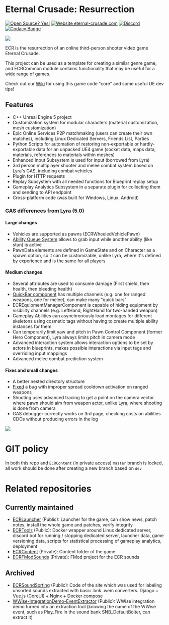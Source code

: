 # Eternal Crusade: Resurrection

[![Open Source? Yes!](https://badgen.net/badge/Open%20Source%20%3F/Yes%21/blue?icon=github)](https://github.com/JediKnightChan/EternalCrusadeResurrection/)
[![Website eternal-crusade.com](https://img.shields.io/website-up-down-green-red/https/eternal-crusade.com.svg)](https://eternal-crusade.com/)
[![Discord](https://badgen.net/badge/icon/discord?icon=discord&label)](https://discord.gg/Jzs3Bp3WCK)
[![Codacy Badge](https://app.codacy.com/project/badge/Grade/1e8058e9e34c44f88a501d0dff789ea0)](https://www.codacy.com/gh/JediKnightChan/EternalCrusadeResurrection/dashboard?utm_source=github.com&amp;utm_medium=referral&amp;utm_content=JediKnightChan/EternalCrusadeResurrection&amp;utm_campaign=Badge_Grade)

![](https://eternal-crusade.com/dist/images/ec.webp)

ECR is the resurrection of an online third-person shooter video game Eternal Crusade.

This project can be used as a template for creating a similar genre game, and ECRCommon module contains functionality
that may be useful for a wide range of games.

Check out our [Wiki](https://github.com/JediKnightChan/EternalCrusadeResurrection/wiki) for using this game code "core" and some useful UE dev tips!

## Features

- C++ Unreal Engine 5 project
- Customization system for modular characters (material customization, mesh customization)
- Epic Online Services P2P matchmaking (users can create their own matches), including Linux Dedicated Servers, Friends List, Parties
- Python Scripts for automation of restoring non-exportable or hardly-exportable data for an unpacked UE4 game (socket
  data, maps data, materials, references to materials within meshes)
- Enhanced Input Subsystem is used for input (borrowed from Lyra)
- 3rd person multiplayer shooter and melee combat system based on Lyra's GAS, including combat vehicles
- Plugin for HTTP requests
- Replay Subsystem with all needed functions for Blueprint replay setup
- Gameplay Analytics Subsystem in a separate plugin for collecting them and sending to API endpoint
- Cross-platform code (was built for Windows, Linux, Android)

### GAS differences from Lyra (5.0)

#### Large changes

- Vehicles are supported as pawns (ECRWheeledVehiclePawn)
- [Ability Queue System](https://github.com/JediKnightChan/EternalCrusadeResurrection/commit/d9096523e16c7203f4ac2663be893c6969a5f803)
  allows to grab input while another ability (like stun) is active
- PawnData elements are defined in GameState and on Character as a spawn option, so it can be customizable, unlike Lyra,
  where it's defined by experience and is the same for all players

#### Medium changes

- Several attributes are used to consume damage (First shield, then health, then bleeding health)
- [QuickBar component](https://github.com/JediKnightChan/EternalCrusadeResurrection/blob/master/Source/ECR/Public/Gameplay/Equipment/ECRQuickBarComponent.h)
  has multiple channels (e.g. one for ranged weapons, one for melee), can make many "quick bars"
- ECREquipmentManagerComponent is capable of hiding equipment by visibility channels (e.g. LeftHand, RightHand for
  two-handed weapon)
- Gameplay Abilities can asynchronously load montages for different skeletons using cosmetic tags without having to
  create multiple ability instances for them
- Can temporarily limit yaw and pitch in Pawn Control Component (former Hero Component), Lyra always limits pitch in camera mode
- Advanced interaction system allows interaction options to be set by actors in blueprints, makes possible interactions
  via input tags and overriding input mappings
- Advanced melee combat prediction system

#### Fixes and small changes

- A better nested directory structure
- [Fixed](https://github.com/JediKnightChan/EternalCrusadeResurrection/commit/2990e9dba32ed76332775ed27df2977768a5d257)
  a bug with improper spread cooldown activation on ranged weapons
- Shooting uses advanced tracing to get a point on the camera vector where pawn should aim from weapon actor, unlike
  Lyra, where shooting is done from camera
- GAS debugger correctly works on 3rd page, checking costs on abilities CDOs without producing errors in the log

![](https://eternal-crusade.com/dist/images/github/melee_prediction.jpg)

# GIT policy

In both this repo and `ECRContent` (in private access) `master` branch is locked, all work should be done
after creating a new branch based on `dev`

# Related repositories

## Currently maintained
- [ECRLauncher](https://github.com/JediKnightChan/ECRLauncher) (Public): Launcher for the game, can show news, patch
notes, install the whole game and patches, verify integrity
- [ECRTools](https://github.com/JediKnightChan/ECRTools) (Public): Docker wrapper around Linux dedicated server, discord bot for running / stopping dedicated server,
  launcher data, game versioning data, scripts for statistical processing of gameplay analytics, deployment
- [ECRContent](https://github.com/JediKnightChan/ECRContent/) (Private): Content folder of the game
- [ECRFModSounds](https://github.com/JediKnightChan/ECRFModSounds) (Private): FMod project for the ECR sounds

## Archived
- [ECRSoundSorting](https://github.com/JediKnightChan/ECRSoundSorting) (Public): Code of the site which was used for 
labeling unsorted sounds extracted with basic .bnk .wem converters. Django + Vue.js (CoreUI) + Nginx + Docker compose
- [WWise-IntegrationDemo-EventExtractor](https://github.com/Waagheur/WWise-IntegrationDemo-EventExtactor) (Public): WWise
integration demo turned into an extraction tool (knowing the name of the WWise event, such as Play_Fire in the sound 
bank SNB_DefaultBolter, can extract it)

